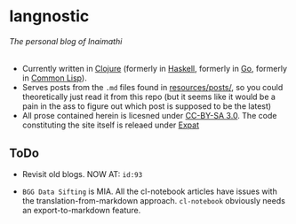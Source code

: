 # langnostic
###### The personal blog of Inaimathi

- Currently written in [Clojure](http://clojure.org/) (formerly in [Haskell](https://www.haskell.org/), formerly in [Go](http://golang.org/), formerly in [Common Lisp](https://common-lisp.net/)).
- Serves posts from the `.md` files found in [resources/posts/](https://github.com/Inaimathi/langnostic/tree/master/resources/posts/), so you could theoretically just read it from this repo (but it seems like it would be a pain in the ass to figure out which post is supposed to be the latest)
- All prose contained herein is licesned under [CC-BY-SA 3.0](http://creativecommons.org/licenses/by-sa/3.0/). The code constituting the site itself is releaed under [Expat](http://directory.fsf.org/wiki/License:Expat)

## ToDo

- Revisit old blogs. NOW AT: `id:93`

- `BGG Data Sifting` is MIA. All the cl-notebook articles have issues with the translation-from-markdown approach. `cl-notebook` obviously needs an export-to-markdown feature.

